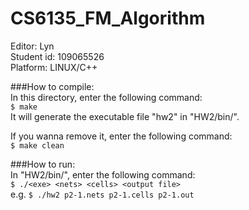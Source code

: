 CS6135_FM_Algorithm
=========================================
Editor: Lyn<br> 
Student id: 109065526  
Platform: LINUX/C++ 

###How to compile:   
In this directory, enter the following command:  
`$ make`  
It will generate the executable file "hw2" in "HW2/bin/".  
  
If you wanna remove it, enter the following command:  
`$ make clean`  

###How to run:  
In "HW2/bin/", enter the following command:  
`$ ./<exe> <nets> <cells> <output file>`  
e.g. `$ ./hw2 p2-1.nets p2-1.cells p2-1.out`